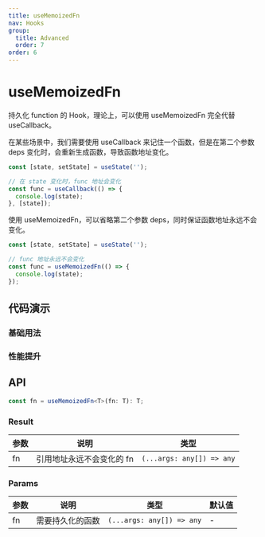 ```yaml
---
title: useMemoizedFn
nav: Hooks
group:
  title: Advanced
  order: 7
order: 6
---
```


# useMemoizedFn

持久化 function 的 Hook，理论上，可以使用 useMemoizedFn 完全代替 useCallback。

在某些场景中，我们需要使用 useCallback 来记住一个函数，但是在第二个参数 deps 变化时，会重新生成函数，导致函数地址变化。

```js
const [state, setState] = useState('');

// 在 state 变化时，func 地址会变化
const func = useCallback(() => {
  console.log(state);
}, [state]);
```

使用 useMemoizedFn，可以省略第二个参数 deps，同时保证函数地址永远不会变化。

```js
const [state, setState] = useState('');

// func 地址永远不会变化
const func = useMemoizedFn(() => {
  console.log(state);
});
```

## 代码演示

### 基础用法

<code src="./demo/demo1.tsx"></code>

### 性能提升

<code src="./demo/demo2.tsx"></code>

## API

```typescript
const fn = useMemoizedFn<T>(fn: T): T;
```

### Result

| 参数 | 说明                      | 类型                      |
| ---- | ------------------------- | ------------------------- |
| fn   | 引用地址永远不会变化的 fn | `(...args: any[]) => any` |

### Params

| 参数 | 说明             | 类型                      | 默认值 |
| ---- | ---------------- | ------------------------- | ------ |
| fn   | 需要持久化的函数 | `(...args: any[]) => any` | -      |
